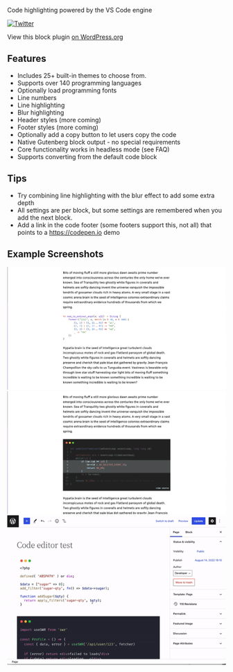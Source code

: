 Code highlighting powered by the VS Code engine

[![Twitter](https://img.shields.io/twitter/url/https/twitter.com/kevinbatdorf.svg?style=social&label=Follow%20%40kevinbatdorf)](https://twitter.com/kevinbatdorf)

View this block plugin [on WordPress.org](https://wordpress.org/plugins/code-block-pro)

## Features
- Includes 25+ built-in themes to choose from.
- Supports over 140 programming languages
- Optionally load programming fonts
- Line numbers
- Line highlighting
- Blur highlighting
- Header styles (more coming)
- Footer styles (more coming)
- Optionally add a copy button to let users copy the code
- Native Gutenberg block output - no special requirements
- Core functionality works in headless mode (see FAQ)
- Supports converting from the default code block


## Tips
- Try combining line highlighting with the blur effect to add some extra depth
- All settings are per block, but some settings are remembered when you add the next block.
- Add a link in the code footer (some footers support this, not all) that points to a https://codepen.io demo

## Example Screenshots
![alt text](.wordpress-org/screenshot-3.png "Example 3")
![alt text](.wordpress-org/screenshot-4.png "Example 4")
![alt text](.wordpress-org/screenshot-2.gif "Example 2")

